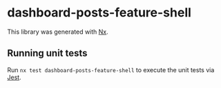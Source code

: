 # dashboard-posts-feature-shell

This library was generated with [Nx](https://nx.dev).

## Running unit tests

Run `nx test dashboard-posts-feature-shell` to execute the unit tests via [Jest](https://jestjs.io).
